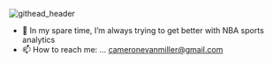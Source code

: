 
![githead_header](https://user-images.githubusercontent.com/107369293/217583609-4b6d6b3d-16df-4baf-befd-ea9eff99ee4e.png)

- 🔭 In my spare time, I’m always trying to get better with NBA sports analytics 
- 📫 How to reach me: … cameronevanmiller@gmail.com

